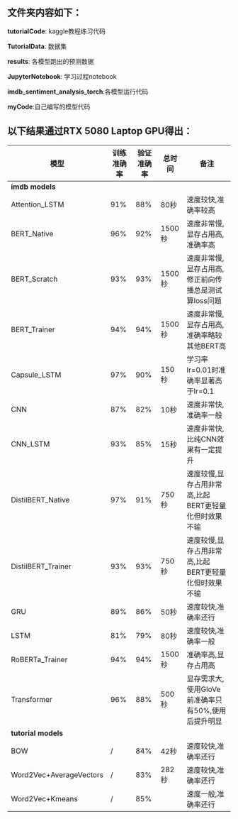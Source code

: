 ## 文件夹内容如下：
**tutorialCode**: kaggle教程练习代码

**TutorialData**: 数据集

**results**: 各模型跑出的预测数据

**JupyterNotebook**: 学习过程notebook

**imdb_sentiment_analysis_torch**:各模型运行代码

**myCode**:自己编写的模型代码

## 以下结果通过RTX 5080 Laptop GPU得出：
| 模型 | 训练准确率 | 验证准确率 | 总时间 | 备注 |
|------|-----------|-----------|--------|------|
| **imdb models** |
| Attention_LSTM | 91% | 88% | 80秒 | 速度较快,准确率较高 |
| BERT_Native | 96% | 92% | 1500秒 | 速度非常慢,显存占用高,准确率高 |
| BERT_Scratch | 93% | 93% | 1500秒 | 速度非常慢,显存占用高,修正前向传播总是测试算loss问题 |
| BERT_Trainer | 94% | 94% | 1500秒 | 速度非常慢,显存占用高,准确率略较其他BERT高 |
| Capsule_LSTM | 97% | 90% | 150秒 | 学习率lr=0.01时准确率显著高于lr=0.1 |
| CNN | 87% | 82% | 10秒 | 速度非常快,准确率一般 |
| CNN_LSTM | 93% | 85% | 15秒 | 速度非常快,比纯CNN效果有一定提升 |
| DistilBERT_Native | 97% | 91% | 750秒 | 速度较慢,显存占用非常高,比起BERT更轻量化但时效果不输 |
| DistilBERT_Trainer | 93% | 93% | 750秒 | 速度较慢,显存占用非常高,比起BERT更轻量化但时效果不输 |
| GRU | 89% | 86% | 50秒 | 速度较快,准确率还行 |
| LSTM | 81% | 79% | 80秒 | 速度较快,准确率一般 |
| RoBERTa_Trainer | 94% | 94% | 1500秒 | 准确率高,显存占用高 |
| Transformer | 96% | 88% | 500秒 | 显存需求大,使用GloVe前准确率只有50%,使用后提升明显 |
| **tutorial models** |
| BOW | / | 84% | 42秒 | 速度较快,准确率还行 |
| Word2Vec+AverageVectors | / | 83% | 282秒 | 速度较快,准确率还行 |
| Word2Vec+Kmeans | / | 85% | | 速度一般,准确率还行 |
